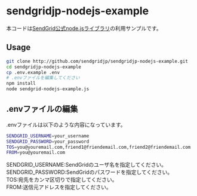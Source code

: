 # sendgridjp-nodejs-example

本コードは[SendGrid公式node.jsライブラリ](https://github.com/sendgrid/sendgrid-nodejs)の利用サンプルです。

## Usage

```bash
git clone http://github.com/sendgridjp/sendgridjp-nodejs-example.git
cd sendgridjp-nodejs-example
cp .env.example .env
# .envファイルを編集してください
npm install
node sendgrid-nodejs-example.js
```

## .envファイルの編集
.envファイルは以下のような内容になっています。

```bash
SENDGRID_USERNAME=your_username
SENDGRID_PASSWORD=your_password
TOS=you@youremail.com,friend1@friendemail.com,friend2@friendemail.com
FROM=you@youremail.com
```
SENDGRID_USERNAME:SendGridのユーザ名を指定してください。  
SENDGRID_PASSWORD:SendGridのパスワードを指定してください。  
TOS:宛先をカンマ区切りで指定してください。  
FROM:送信元アドレスを指定してください。  


